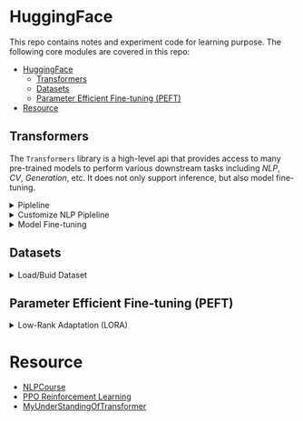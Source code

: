 # HuggingFace

This repo contains notes and experiment code for learning purpose. The following core modules are covered in this repo:
    
- [HuggingFace](#huggingface)
  - [Transformers](#transformers)
  - [Datasets](#datasets)
  - [Parameter Efficient Fine-tuning (PEFT)](#parameter-efficient-fine-tuning-peft)
- [Resource](#resource)


## Transformers
The `Transformers` library is a high-level api that provides access to many pre-trained models to perform various downstream tasks including _NLP_, _CV_, _Generation_, etc. It does not only support inference, but also model fine-tuning. 

<details closed>
  <summary> Pipleline </summary>
  
  The [`pipleline`](https://huggingface.co/docs/transformers/main_classes/pipelines) function is used to instantiate models for inference with a sepcific task, available tasks are listed in [_SUPPORTED_TASKS_](https://github.com/huggingface/transformers/blob/fc63914399b6f60512c720959f9182b02ae4a45c/src/transformers/pipelines/__init__.py#L155C1-L155C16). For example, to perform a sentiment analysis task, simply do the following:
  ```
  from transformers import pipeline

classifier = pipeline("sentiment-analysis")
classifier("I've been waiting for a HuggingFace course my whole life.")
  ```
A model can be specified to overwrite the default model.

</details>

<details closed>
  <summary> Customize NLP Pipleline </summary>

  A pipeline for NLP tasks typically involes 3 core components: _tokenizer_, _model_, _post-processing_.
  Each model is pre-trained with a tokenizer, so they are used in pairs. The tokenizer is used to transform raw text inputs into model understandable tensors (tokenization, encoding, embedding).

</details>

<details closed>
  <summary> Model Fine-tuning </summary>

  To fine-tune a model, the first step is to prepare the training data. There are many datasets available in the [`datasets`](https://huggingface.co/docs/datasets/load_hub) module. To batch process the raw text data, we can use the `map` method thanks to _Apache Arrow_.

  ```
  def tokenizer_func(data):
    return tokenizer(...)

processed_data = raw_data.map(tokenizer_func, batched=True, num_proc=...)
  ```
  The function that is responsible for putting together samples inside a batch is called a _collate_ function. It can be used to pad samples within the same batch to the same length using _Dynamic Padding_.
  Once the data is ready for training, we can use the high-level api _Trainer_ to fine-tune the model.

  ```
  trainer = Trainer(
    model,
    training_args,
    train_dataset=tokenized_datasets["train"],
    eval_dataset=tokenized_datasets["validation"],
    data_collator=data_collator,
    tokenizer=tokenizer,
)
trainer.train()
```
To understand how the trainer works, check out [this](https://huggingface.co/learn/nlp-course/chapter3/4?fw=pt).

</details>






## Datasets

<details closed>
  <summary> Load/Buid Dataset </summary>

The `Datasets` library allows easy access to collections of datasests for model training across many tasks. We can check out a dataset without downloading it using the _load_dataset_builder_ function:

```
from datasets import load_dataset_builder

ds_builder = load_dataset_builder("rotten_tomatoes")
ds_builder.info.description
ds_builder.info.features
```

and we can download the dataset using the _load_dataset_ function:

```
from datasets import load_dataset

dataset = load_dataset("rotten_tomatoes", split="train")
```
Since datasets are _Apache Arrow_ objects, we can use the _map_ method mentioned in the `Transformers` section to perform bulk processing.

To build a customized dataset, checkout [this](https://huggingface.co/docs/datasets/create_dataset).

</details>

## Parameter Efficient Fine-tuning (PEFT)

<details closed>
  <summary> Low-Rank Adaptation (LORA) </summary>

  LORA is probably the most frequently used PEFT technique. It does not change the original model parameters, instead it adds a LORA adapter on top of the parameter matrix to represent the changes. The adapter uses the product of two lower rank matrices as the tunable parameter matrix. We can use _get_peft_model_ function to add LORA adapters to the original model with a _LoraConfig_, and simply use _Trainer_ to train the lora model:

  ```
  from peft import LoraConfig, get_peft_model, TaskType

lora_config = LoraConfig(
    r=32, # Rank
    lora_alpha=32,
    target_modules=["q", "v"],
    lora_dropout=0.05,
    bias="none",
    task_type=TaskType.SEQ_2_SEQ_LM # FLAN-T5
)

peft_model = get_peft_model(original_model, 
                            lora_config)

peft_trainer = Trainer(
    model=peft_model,
    args=peft_training_args,
    train_dataset=tokenized_datasets["train"],
)

peft_trainer.train()
  ```
</details>


# Resource
- [NLPCourse](https://huggingface.co/learn/nlp-course/chapter0/1?fw=pt)
- [PPO Reinforcement Learning](https://huggingface.co/learn/deep-rl-course/unit0/introduction)
- [MyUnderStandingOfTransformer](https://anyangpeng.notion.site/anyangpeng/NLP-Notes-f337664ce2444b6c8cef8abb84a24528)
